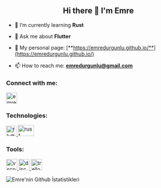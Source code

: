 ### <h2 align="center">Hi there 👋 I'm Emre</h2>
<!--
**emredurgunlu/emredurgunlu** is a ✨ _special_ ✨ repository because its `README.md` (this file) appears on your GitHub profile.

Here are some ideas to get you started:

- 🔭 I’m currently working on ...
- 🌱 I’m currently learning ...
- 👯 I’m looking to collaborate on ...
- 🤔 I’m looking for help with ...
- 💬 Ask me about ...
- 📫 How to reach me: ...
- 😄 Pronouns: ...
- ⚡ Fun fact: ...
-->
- 🌱 I’m currently learning **Rust**

- 💬 Ask me about **Flutter**

- 🚀 My personal page: [**https://emredurgunlu.github.io/**](https://emredurgunlu.github.io/) 

- 📫 How to reach me: **emredurgunlu@gmail.com**

<h3 align="left">Connect with me:</h3>
<p align="left">
<a href="https://www.linkedin.com/in/emre-durgunlu-177515211/" target="blank" rel=”noopener”><img align="center" src="https://upload.wikimedia.org/wikipedia/commons/thumb/8/81/LinkedIn_icon.svg/72px-LinkedIn_icon.svg.png?20210220164014" alt="emredurgunlu" height="30" width="30" /> </a> 


<h3 align="left">Technologies:</h3>
<p align="left"> 
<a href="https://flutter.dev/" target="_blank" rel=”noopener”> <img src="https://seeklogo.com/images/F/flutter-logo-5086DD11C5-seeklogo.com.png" alt="flutter" width="28" height="28"/> </a> 
<a href="https://www.rust-lang.org/" target="_blank" rel=”noopener”> <img src="https://blog.logrocket.com/wp-content/uploads/2022/05/ferris-crab-rust-programming-language-official-mascot.png" alt="rust" width="44" height="30"/> </a> 
 
<h3 align="left">Tools:</h3>
<a href="https://code.visualstudio.com/" target="_blank" rel=”noopener”> <img src="https://upload.wikimedia.org/wikipedia/commons/thumb/9/9a/Visual_Studio_Code_1.35_icon.svg/1024px-Visual_Studio_Code_1.35_icon.svg.png" alt="vscode" width="30" height="30"/> </a>
<a href="https://discord.com/" target="_blank" rel=”noopener”> <img src="https://cdn4.iconfinder.com/data/icons/logos-and-brands/512/91_Discord_logo_logos-512.png" alt="discord" width="30" height="30"/> </a> 
<a href="https://trello.com/en" target="_blank" rel=”noopener”> <img src="https://cdn.iconscout.com/icon/free/png-512/trello-6-569395.png" alt="trello" width="30" height="30"/> </a>
</p>


![Emre'nin Github İstatistikleri](https://github-readme-stats.vercel.app/api?username=emredurgunlu&theme=omni&show_icons=true)
